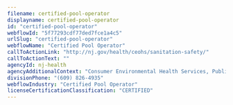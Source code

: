 ```yaml
---
filename: certified-pool-operator
displayname: certified-pool-operator
id: "certified-pool-operator"
webflowId: "5f77293cdf77ded7fce1a4c5"
urlSlug: "certified-pool-operator"
webflowName: "Certified Pool Operator"
callToActionLink: "http://nj.gov/health/ceohs/sanitation-safety/"
callToActionText: ""
agencyId: nj-health
agencyAdditionalContext: "Consumer Environmental Health Services, Public Health and General Sanitation"
divisionPhone: "(609) 826-4935"
webflowIndustry: "Certified Pool Operator"
licenseCertificationClassification: "CERTIFIED"
---
```

